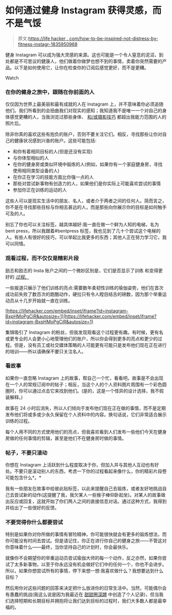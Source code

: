 # 如何通过健身 Instagram 获得灵感，而不是气馁

> 原文:[https://life hacker . com/how-to-be-inspired-not-distress-by-fitness-instagr-1835950968](https://lifehacker.com/how-to-be-inspired-not-discouraged-by-fitness-instagr-1835950968)

健身 Instagram 可以成为强大灵感的来源。这也可能是一个令人窒息的泥沼，到处都是不可思议的健康人，他们做着你做梦也想不到的事情，卖着你突然需要的产品。以下是如何使用它，让你在检查你的订阅后感觉更好，而不是更糟。

Watch

### 在你的健身之旅中，跟随在你前面的人

仅仅因为世界上最美丽和最有成就的人在 Instagram 上，并不意味着你必须追随他们。我们所看到的会扭曲我们对现实的感知；我知道我不是唯一一个对自己的身体感觉更糟的人，当我浏览过那些身体、 [和/或摄影技巧](https://lifehacker.com/how-to-fake-before-and-after-fitness-photos-1788276763) 都超出我能力范围的人的照片后。

除非你真的喜欢这些有抱负的账户，否则不要关注它们。相反，寻找那些让你对自己的健康状况感到兴奋的账户。这些可能包括:

*   和你有着相同目标的人(但是还没有实现)
*   与你体型相似的人
*   在你的健身房或类似环境中锻炼的人(例如，如果你有一个家庭健身房，寻找使用相同类型设备的人)
*   在你正在学习的技能方面比你强一点的人
*   那些对尝试新事物有创造力的人，如果他们是你实际上可能喜欢尝试的事情
*   参加你正在训练的运动的人

这些人可以是现实生活中的朋友、名人，或者介于两者之间的任何人。简而言之，你不是在寻找那些目标与你相去甚远的人，而是那些向你展示你的目标是如何触手可及的人。

别忘了你也可以关注标签。越具体越好:我一直在做一个鲜为人知的电梯，名为 bent press，所以我跟着#bentpress 标签，我也见到了几十个尝试这个电梯的人。有些人有很好的技巧，可以举起比我更多的东西；其他人正在努力学习它，我可以同情。

### 观看过程，而不仅仅是精彩片段

励志和励志的 Insta 账户之间的一个微妙区别是，它们是否显示了训练 和变得更好的 [*过程*。](https://lifehacker.com/i-deadlifted-275-pounds-by-focusing-on-the-process-not-1794598262)

一些报道只展示了他们训练的亮点:需要数年柔韧性训练的瑜伽姿势，他们在首次成功前失败了数百次的跑酷动作，硬拉只有令人瞠目结舌的磅数，因为那个举重运动员从十几岁开始就一直在训练。

 [https://lifehacker.com/embed/inset/iframe?id=instagram-BxpHMoPgCiR&autosize=1](https://lifehacker.com/embed/inset/iframe?id=instagram-BxpHMoPgCiR&autosize=1) 

集锦吸引了 Instagram 的粉丝，但我发现观看这个过程更有趣。有时候，更有名或更专业的人会更小心地管理他们的账户，所以你会得到更多的亮点和更少的过程。但是，没有员工或社交媒体策略的人可能更有可能只是发布他们现在正在进行的培训——所以请确保不要只关注名人。

### 看故事

如果你一直忽略 Instagram 上的故事，帮自己一个忙，看看吧。故事是不会出现在一个人的常规订阅中的帖子；相反，当这个人的个人资料图片周围有一个彩色圆圈时，你可以通过点击它来找到他们。(是的，这是一个怪异的设计选择，我不假装解释。)

故事在 24 小时后消失，所以人们倾向于发布他们现在正在做的事情，而不是定期发布他们将或多或少永久保留在个人资料中的内容。换句话说，它们非常适合展示训练的过程。

每个人用不同的方式使用他们的亮点，但我喜欢看到人们发布一些他们今天在健身房做的任何事情的剪辑，甚至是他们不在健身房时做的事情。

### 帖子，不要只滚动

你想在 Instagram 上活跃到什么程度取决于你，但加入并与其他人互动也有好处。不要只是滚动别人的东西，考虑一下你的过程看起来像什么，你的精彩片段卷可能包含什么*。*

我有一些朋友在故事中给彼此贴标签，以此来提醒自己去锻炼，或者友好地挑战自己去尝试新的动作(这提醒了我，我欠某人一些猴子棒仰卧起坐)。对某人的故事做出反应或回复，这就开始了你们两人之间的直接信息对话。通过这种方式，我得到并给出了一些很好的反馈。

### 不要觉得你什么都要尝试

特别是如果你对你所做的事情有冒险精神，你可能很快就会有更多的锻炼想法，而你可能没有时间去尝试。但是请记住，你正在进行你自己的健身之旅——不管这对你意味着什么——最终，当你坚持自己的计划时，你会最快乐。

就像你不会期望你的举重运动员尝试瑜伽大师的每一个动作，反之亦然，如果你尝试了太多新事物，以至于你永远没有机会做好它们中的任何一个，你也不会进步。所以，如果你想尝试所有的事情，停下来想一想:我喜欢做什么？我想要达到什么目标？

然后用你对这些问题的回答来决定把什么放进你的日常生活中。当然，可能偶尔会有愚蠢的挑战(我这么说是因为我最近在 [甜甜圈深蹲](https://www.instagram.com/p/BzT7MlrhJRy/) 中创造了个人记录)，但当我们选择短期和长期目标并拥抱将让我们达到目标的过程时，我们大多数人都是最幸福的。